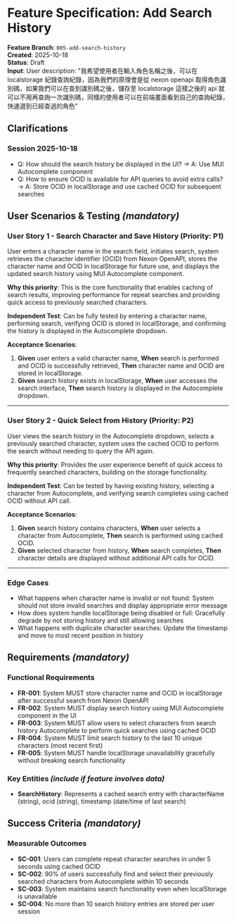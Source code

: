 # Feature Specification: Add Search History

**Feature Branch**: `005-add-search-history`  
**Created**: 2025-10-18  
**Status**: Draft  
**Input**: User description: "我希望使用者在輸入角色名稱之後，可以在 localstorage 紀錄查詢紀錄，因為我們的原理會是從 nexon openapi 取得角色識別碼，如果我們可以在查到識別碼之後，儲存至 localstorage 這樣之後的 api 就可以不用再查詢一次識別碼，同樣的使用者可以在前端畫面看到自己的查詢紀錄，快速選到已經查過的角色"

## Clarifications

### Session 2025-10-18

- Q: How should the search history be displayed in the UI? → A: Use MUI Autocomplete component
- Q: How to ensure OCID is available for API queries to avoid extra calls? → A: Store OCID in localStorage and use cached OCID for subsequent searches

## User Scenarios & Testing _(mandatory)_

### User Story 1 - Search Character and Save History (Priority: P1)

User enters a character name in the search field, initiates search, system retrieves the character identifier (OCID) from Nexon OpenAPI, stores the character name and OCID in localStorage for future use, and displays the updated search history using MUI Autocomplete component.

**Why this priority**: This is the core functionality that enables caching of search results, improving performance for repeat searches and providing quick access to previously searched characters.

**Independent Test**: Can be fully tested by entering a character name, performing search, verifying OCID is stored in localStorage, and confirming the history is displayed in the Autocomplete dropdown.

**Acceptance Scenarios**:

1. **Given** user enters a valid character name, **When** search is performed and OCID is successfully retrieved, **Then** character name and OCID are stored in localStorage.
2. **Given** search history exists in localStorage, **When** user accesses the search interface, **Then** search history is displayed in the Autocomplete dropdown.

---

### User Story 2 - Quick Select from History (Priority: P2)

User views the search history in the Autocomplete dropdown, selects a previously searched character, system uses the cached OCID to perform the search without needing to query the API again.

**Why this priority**: Provides the user experience benefit of quick access to frequently searched characters, building on the storage functionality.

**Independent Test**: Can be tested by having existing history, selecting a character from Autocomplete, and verifying search completes using cached OCID without API call.

**Acceptance Scenarios**:

1. **Given** search history contains characters, **When** user selects a character from Autocomplete, **Then** search is performed using cached OCID.
2. **Given** selected character from history, **When** search completes, **Then** character details are displayed without additional API calls for OCID.

---

### Edge Cases

- What happens when character name is invalid or not found: System should not store invalid searches and display appropriate error message
- How does system handle localStorage being disabled or full: Gracefully degrade by not storing history and still allowing searches
- What happens with duplicate character searches: Update the timestamp and move to most recent position in history

## Requirements _(mandatory)_

### Functional Requirements

- **FR-001**: System MUST store character name and OCID in localStorage after successful search from Nexon OpenAPI
- **FR-002**: System MUST display search history using MUI Autocomplete component in the UI
- **FR-003**: System MUST allow users to select characters from search history Autocomplete to perform quick searches using cached OCID
- **FR-004**: System MUST limit search history to the last 10 unique characters (most recent first)
- **FR-005**: System MUST handle localStorage unavailability gracefully without breaking search functionality

### Key Entities _(include if feature involves data)_

- **SearchHistory**: Represents a cached search entry with characterName (string), ocid (string), timestamp (date/time of last search)

## Success Criteria _(mandatory)_

### Measurable Outcomes

- **SC-001**: Users can complete repeat character searches in under 5 seconds using cached OCID
- **SC-002**: 90% of users successfully find and select their previously searched characters from Autocomplete within 10 seconds
- **SC-003**: System maintains search functionality even when localStorage is unavailable
- **SC-004**: No more than 10 search history entries are stored per user session
